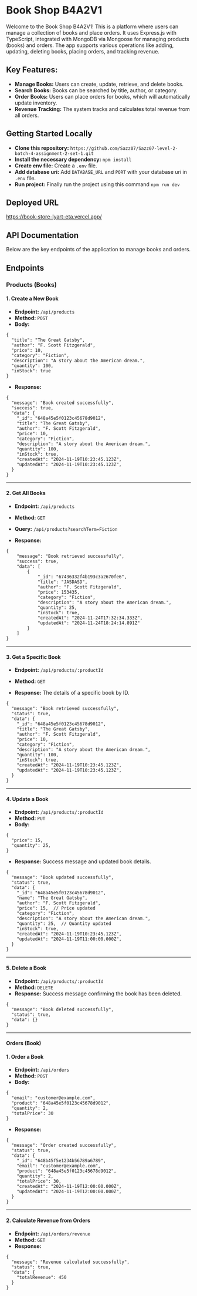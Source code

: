 # Book Shop B4A2V1

Welcome to the Book Shop B4A2V1! This is a platform where users can manage a collection of books and place orders. It uses Express.js with TypeScript, integrated with MongoDB via Mongoose for managing products (books) and orders. The app supports various operations like adding, updating, deleting books, placing orders, and tracking revenue.

## Key Features:

- **Manage Books:** Users can create, update, retrieve, and delete books.
- **Search Books:** Books can be searched by title, author, or category.
- **Order Books:** Users can place orders for books, which will automatically update inventory.
- **Revenue Tracking:** The system tracks and calculates total revenue from all orders.

## Getting Started Locally

- **Clone this repository:** `https://github.com/Sazz07/Sazz07-level-2-batch-4-assignment-2-set-1.git`
- **Install the necessary dependency:** `npm install`
- **Create env file:** Create a `.env` file.
- **Add database uri:** Add `DATABASE_URL` and `PORT` with your database uri in `.env` file.
- **Run project:** Finally run the project using this command `npm run dev`

## Deployed URL

https://book-store-lyart-eta.vercel.app/

## API Documentation

Below are the key endpoints of the application to manage books and orders.

## Endpoints

### Products (Books)

#### 1. Create a New Book

- **Endpoint:** `/api/products`
- **Method:** `POST`
- **Body:**

```
{
  "title": "The Great Gatsby",
  "author": "F. Scott Fitzgerald",
  "price": 10,
  "category": "Fiction",
  "description": "A story about the American dream.",
  "quantity": 100,
  "inStock": true
}
```

- **Response:**

```
{
  "message": "Book created successfully",
  "success": true,
  "data": {
    "_id": "648a45e5f0123c45678d9012",
    "title": "The Great Gatsby",
    "author": "F. Scott Fitzgerald",
    "price": 10,
    "category": "Fiction",
    "description": "A story about the American dream.",
    "quantity": 100,
    "inStock": true,
    "createdAt": "2024-11-19T10:23:45.123Z",
    "updatedAt": "2024-11-19T10:23:45.123Z",
  }
}
```

---

#### 2. Get All Books

- **Endpoint:** `/api/products`
- **Method:** `GET`
- **Query:** `/api/products?searchTerm=Fiction`

- **Response:**

```
{
    "message": "Book retrieved successfully",
    "success": true,
    "data": [
        {
            "_id": "67436332f4b193c3a2670fe6",
            "title": "JASDASD",
            "author": "F. Scott Fitzgerald",
            "price": 153435,
            "category": "Fiction",
            "description": "A story about the American dream.",
            "quantity": 25,
            "inStock": true,
            "createdAt": "2024-11-24T17:32:34.333Z",
            "updatedAt": "2024-11-24T18:24:14.891Z"
        }
    ]
}
```

---

#### 3. Get a Specific Book

- **Endpoint:** `/api/products/:productId`
- **Method:** `GET`

- **Response:** The details of a specific book by ID.

```
{
  "message": "Book retrieved successfully",
  "status": true,
  "data": {
    "_id": "648a45e5f0123c45678d9012",
    "title": "The Great Gatsby",
    "author": "F. Scott Fitzgerald",
    "price": 10,
    "category": "Fiction",
    "description": "A story about the American dream.",
    "quantity": 100,
    "inStock": true,
    "createdAt": "2024-11-19T10:23:45.123Z",
    "updatedAt": "2024-11-19T10:23:45.123Z",
  }
}
```

---

#### 4. Update a Book

- **Endpoint:** `/api/products/:productId`
- **Method:** `PUT`
- **Body:**

```
{
  "price": 15,
  "quantity": 25,
}
```

- **Response:** Success message and updated book details.

```
{
  "message": "Book updated successfully",
  "status": true,
  "data": {
    "_id": "648a45e5f0123c45678d9012",
    "name": "The Great Gatsby",
    "author": "F. Scott Fitzgerald",
    "price": 15,  // Price updated
    "category": "Fiction",
    "description": "A story about the American dream.",
    "quantity": 25,  // Quantity updated
    "inStock": true,
    "createdAt": "2024-11-19T10:23:45.123Z",
    "updatedAt": "2024-11-19T11:00:00.000Z",
  }
}
```

---

#### 5. Delete a Book

- **Endpoint:** `/api/products/:productId`
- **Method:** `DELETE`
- **Response:** Success message confirming the book has been deleted.

```
{
  "message": "Book deleted successfully",
  "status": true,
  "data": {}
}
```

---

#### Orders (Book)

#### 1. Order a Book

- **Endpoint:** `/api/orders`
- **Method:** `POST`
- **Body:**

```
{
  "email": "customer@example.com",
  "product": "648a45e5f0123c45678d9012",
  "quantity": 2,
  "totalPrice": 30
}
```

- **Response:**

```
{
  "message": "Order created successfully",
  "status": true,
  "data": {
    "_id": "648b45f5e1234b56789a6789",
    "email": "customer@example.com",
    "product": "648a45e5f0123c45678d9012",
    "quantity": 2,
    "totalPrice": 30,
    "createdAt": "2024-11-19T12:00:00.000Z",
    "updatedAt": "2024-11-19T12:00:00.000Z",
  }
}
```

---

#### 2. Calculate Revenue from Orders

- **Endpoint:** `/api/orders/revenue`
- **Method:** `GET`
- **Response:**

```
{
  "message": "Revenue calculated successfully",
  "status": true,
  "data": {
    "totalRevenue": 450
  }
}
```
